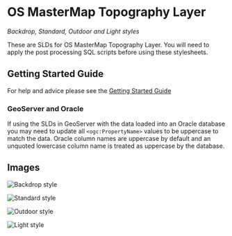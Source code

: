 # OS MasterMap Topography Layer
*Backdrop, Standard, Outdoor and Light styles*

These are SLDs for OS MasterMap Topography Layer. You will need to apply the post processing SQL scripts before using these stylesheets.

## Getting Started Guide

For help and advice please see the [Getting Started Guide](https://github.com/OrdnanceSurvey/OSMM-Topography-Layer-stylesheets/blob/master/Getting%20Started%20Guide%20-%20Styling%20OSMM%20Topography%20Layer.pdf)

### GeoServer and Oracle

If using the SLDs in GeoServer with the data loaded into an Oracle database you may need to update all `<ogc:PropertyName>` values to be uppercase to match the data. Oracle column names are uppercase by default and an unquoted lowercase column name is treated as uppercase by the database.

## Images

![Backdrop style](https://github.com/OrdnanceSurvey/OS-Master-Map-Topography/blob/master/Styling/Stylesheets/Schema%20version%209/Stylesheets/ESRI%20stylesheets%20(LYR)/images/Backdrop-1.png)

![Standard style](https://github.com/OrdnanceSurvey/OS-Master-Map-Topography/blob/master/Styling/Stylesheets/Schema%20version%209/Stylesheets/ESRI%20stylesheets%20(LYR)/images/Standard-1.png)

![Outdoor style](https://github.com/OrdnanceSurvey/OS-Master-Map-Topography/blob/master/Styling/Stylesheets/Schema%20version%209/Stylesheets/ESRI%20stylesheets%20(LYR)/images/Outdoor-1.png)

![Light style](https://github.com/OrdnanceSurvey/OS-Master-Map-Topography/blob/master/Styling/Stylesheets/Schema%20version%209/Stylesheets/ESRI%20stylesheets%20(LYR)/images/Light-1.png)
